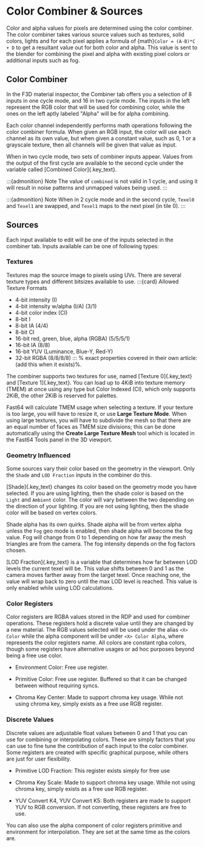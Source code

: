 # Color Combiner & Sources

Color and alpha values for pixels are determined using the color combiner. The color combiner takes various source values such as textures, solid colors, lights and for each pixel applies a formula of {math}`Color = (A-B)*C + D` to get a resultant value out for both color and alpha. This value is sent to the blender for combining the pixel and alpha with existing pixel colors or additional inputs such as fog.

## Color Combiner
In the F3D material inspector, the Combiner tab offers you a selection of 8 inputs in one cycle mode, and 16 in two cycle mode. The inputs in the left represent the RGB color that will be used for combining color, while the ones on the left aptly labeled "Alpha" will be for alpha combining.

Each color channel independently performs math operations following the color combiner formula. When given an RGB input, the color will use each channel as its own value, but when given a constant value, such as 0, 1 or a grayscale texture, then all channels will be given that value as input.

When in two cycle mode, two sets of combiner inputs appear. Values from the output of the first cycle are available to the second cycle under the variable called [Combined Color]{.key_text}.

:::{admonition} Note
The value of `combined` is not valid in 1 cycle, and using it will result in noise patterns and unmapped values being used.
:::

:::{admonition} Note
When in 2 cycle mode and in the second cycle, `Texel0` and `Texel1` are swapped, and `Texel1` maps to the next pixel (in tile 0).
:::

## Sources

Each input available to edit will be one of the inputs selected in the combiner tab. Inputs available can be one of following types:

### Textures

Textures map the source image to pixels using UVs. There are several texture types and different bitsizes available to use.
:::{card} Allowed Texture Formats

- 4-bit intensity (I)
- 4-bit intensity w/alpha (I/A) (3/1)
- 4-bit color index (CI)
- 8-bit I
- 8-bit IA (4/4)
- 8-bit CI
- 16-bit red, green, blue, alpha (RGBA) (5/5/5/1)
- 16-bit IA (8/8)
- 16-bit YUV (Luminance, Blue-Y, Red-Y)
- 32-bit RGBA (8/8/8/8)
:::
% exact properties covered in their own article: (add this when it exists)%.

The combiner supports two textures for use, named [Texture 0]{.key_text} and [Texture 1]{.key_text}. You can load up to 4KiB into texture memory (TMEM) at once using any type but Color Indexed (CI), which only supports 2KiB, the other 2KiB is reserved for palettes.

Fast64 will calculate TMEM usage when selecting a texture. If your texture is too large, you will have to resize it, or use **Large Texture Mode**. When using large textures, you will have to subdivide the mesh so that there are an equal number of faces as TMEM size divisions; this can be done automatically using the **Create Large Texture Mesh** tool which is located in the Fast64 Tools panel in the 3D viewport.

### Geometry Influenced

Some sources vary their color based on the geometry in the viewport. Only the `Shade` and `LOD Fraction` inputs in the combiner do this.

[Shade]{.key_text} changes its color based on the geometry mode you have selected. If you are using lighting, then the shade color is based on the `Light` and `Ambient` color. The color will vary between the two depending on the direction of your lighting. If you are not using lighting, then the shade color will be based on vertex colors.

Shade alpha has its own quirks. Shade alpha will be from vertex alpha unless the `Fog` geo mode is enabled, then shade alpha will become the fog value. Fog will change from 0 to 1 depending on how far away the mesh triangles are from the camera. The fog intensity depends on the fog factors chosen.

[LOD Fraction]{.key_text} is a variable that determines how far between LOD levels the current texel will be. This value shifts between 0 and 1 as the camera moves farther away from the target texel. Once reaching one, the value will wrap back to zero until the max LOD level is reached. This value is only enabled while using LOD calculations.

### Color Registers

Color registers are RGBA values stored in the RDP and used for combiner operations. These registers hold a discrete value until they are changed by a new material. The RGB values selected will be used under the alias `<X> Color` while the alpha component will be under `<X> Color Alpha`, where <X> represents the color registers name. All colors are constant rgba colors, though some registers have alternative usages or ad hoc purposes beyond being a free use color.

* Environment Color: Free use register.

* Primitive Color: Free use register. Buffered so that it can be changed between without requiring syncs.

* Chroma Key Center: Made to support chroma key usage. While not using chroma key, simply exists as a free use RGB register.

### Discrete Values

Discrete values are adjustable float values between 0 and 1 that you can use for combining or interpolating colors. These are simply factors that you can use to fine tune the contribution of each input to the color combiner. Some registers are created with specific graphical purpose, while others are just for user flexibility.

* Primitive LOD Fraction: This register exists simply for free use

* Chroma Key Scale: Made to support chroma key usage. While not using chroma key, simply exists as a free use RGB register.

* YUV Convert K4, YUV Convert K5: Both registers are made to support YUV to RGB conversion. If not converting, these registers are free to use.

You can also use the alpha component of color registers primitive and environment for interpolation. They are set at the same time as the colors are.